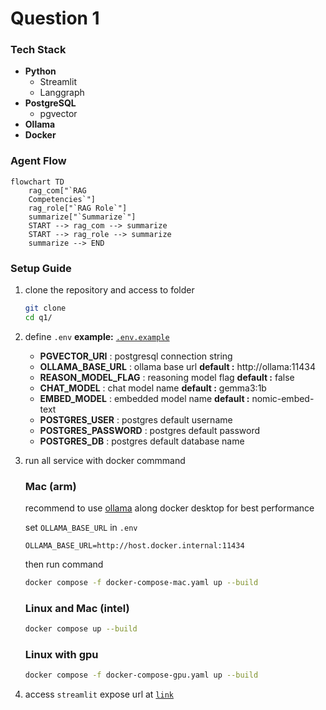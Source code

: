 # Question 1

### Tech Stack

- **Python**
  - Streamlit
  - Langgraph
- **PostgreSQL**
  - pgvector
- **Ollama**
- **Docker**

### Agent Flow

```mermaid
flowchart TD
    rag_com["`RAG
    Competencies`"]
    rag_role["`RAG Role`"]
    summarize["`Summarize`"]
    START --> rag_com --> summarize
    START --> rag_role --> summarize
    summarize --> END
```

### Setup Guide

1. clone the repository and access to folder

   ```bash
   git clone
   cd q1/
   ```

2. define `.env` **example:** [`.env.example`](.env.example)

   - **PGVECTOR_URI** : postgresql connection string
   - **OLLAMA_BASE_URL** : ollama base url **default :** http://ollama:11434
   - **REASON_MODEL_FLAG** : reasoning model flag **default :** false
   - **CHAT_MODEL** : chat model name **default :** gemma3:1b
   - **EMBED_MODEL** : embedded model name **default :** nomic-embed-text
   - **POSTGRES_USER** : postgres default username
   - **POSTGRES_PASSWORD** : postgres default password
   - **POSTGRES_DB** : postgres default database name

3. run all service with docker commmand

   ### Mac (arm)

   recommend to use [ollama](https://ollama.com/download) along docker desktop for best performance

   set `OLLAMA_BASE_URL` in `.env`

   ```.env
   OLLAMA_BASE_URL=http://host.docker.internal:11434
   ```

   then run command

   ```bash
   docker compose -f docker-compose-mac.yaml up --build
   ```

   ### Linux and Mac (intel)

   ```bash
   docker compose up --build
   ```

   ### Linux with gpu

   ```bash
   docker compose -f docker-compose-gpu.yaml up --build
   ```

4. access `streamlit` expose url at [`link`](http://localhost:8501)
